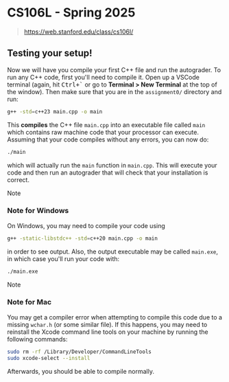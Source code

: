 # CS106L - Spring 2025

> https://web.stanford.edu/class/cs106l/

## Testing your setup!

Now we will have you compile your first C++ file and run the autograder. To run any C++ code, first you'll need to compile it. Open up a VSCode terminal (again, hit <kbd>Ctrl+\`</kbd> or go to **Terminal > New Terminal** at the top of the window). Then make sure that you are in the `assignment0/` directory and run:

```sh
g++ -std=c++23 main.cpp -o main
```

This **compiles** the C++ file `main.cpp` into an executable file called `main` which contains raw machine code that your processor can execute. Assuming that your code compiles without any errors, you can now do:

```sh
./main
```

which will actually run the `main` function in `main.cpp`. This will execute your code and then run an autograder that will check that your installation is correct.

> [!NOTE]
>
> ### Note for Windows
>
> On Windows, you may need to compile your code using
>
> ```sh
> g++ -static-libstdc++ -std=c++20 main.cpp -o main
> ```
>
> in order to see output. Also, the output executable may be called `main.exe`, in which case you'll run your code with:
>
> ```sh
> ./main.exe
> ```
> 

> [!NOTE]
>
> ### Note for Mac
>
> You may get a compiler error when attempting to compile this code due to a missing `wchar.h` (or some similar file). If this happens, you may need to reinstall the Xcode command line tools on your machine by running the following commands:
>
> ```sh
> sudo rm -rf /Library/Developer/CommandLineTools
> sudo xcode-select --install
> ```
>
> Afterwards, you should be able to compile normally.